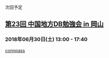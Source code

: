 次回予定

## [第23回 中国地方DB勉強会 in 岡山](events/event-023.html)

### 2018年06月30日(土)  13:00 - 17:40

[connpass](https://dbstudychugoku.connpass.com/)
